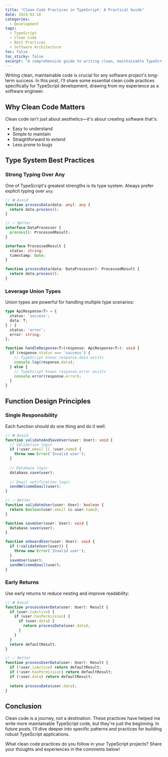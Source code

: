 ```yaml
---
title: "Clean Code Practices in TypeScript: A Practical Guide"
date: 2024-03-16
categories:
  - Development
tags:
  - TypeScript
  - Clean Code
  - Best Practices
  - Software Architecture
toc: false
toc_sticky: false
excerpt: "A comprehensive guide to writing clean, maintainable TypeScript code with practical examples and best practices."
---
```


Writing clean, maintainable code is crucial for any software project's long-term success. In this post, I'll share some essential clean code practices specifically for TypeScript development, drawing from my experience as a software engineer.

## Why Clean Code Matters

Clean code isn't just about aesthetics—it's about creating software that's:
- Easy to understand
- Simple to maintain
- Straightforward to extend
- Less prone to bugs

## Type System Best Practices

### Strong Typing Over Any

One of TypeScript's greatest strengths is its type system. Always prefer explicit typing over `any`:

```typescript
// ❌ Avoid
function processData(data: any): any {
  return data.process();
}

// ✅ Better
interface DataProcessor {
  process(): ProcessedResult;
}

interface ProcessedResult {
  status: string;
  timestamp: Date;
}

function processData(data: DataProcessor): ProcessedResult {
  return data.process();
}
```

### Leverage Union Types

Union types are powerful for handling multiple type scenarios:

```typescript
type ApiResponse<T> = {
  status: 'success';
  data: T;
} | {
  status: 'error';
  error: string;
};

function handleResponse<T>(response: ApiResponse<T>): void {
  if (response.status === 'success') {
    // TypeScript knows response.data exists
    console.log(response.data);
  } else {
    // TypeScript knows response.error exists
    console.error(response.error);
  }
}
```

## Function Design Principles

### Single Responsibility

Each function should do one thing and do it well:

```typescript
// ❌ Avoid
function validateAndSaveUser(user: User): void {
  // Validation logic
  if (!user.email || !user.name) {
    throw new Error('Invalid user');
  }
  
  // Database logic
  database.save(user);
  
  // Email notification logic
  sendWelcomeEmail(user);
}

// ✅ Better
function validateUser(user: User): boolean {
  return Boolean(user.email && user.name);
}

function saveUser(user: User): void {
  database.save(user);
}

function onboardUser(user: User): void {
  if (!validateUser(user)) {
    throw new Error('Invalid user');
  }
  saveUser(user);
  sendWelcomeEmail(user);
}
```

### Early Returns

Use early returns to reduce nesting and improve readability:

```typescript
// ❌ Avoid
function processUserData(user: User): Result {
  if (user.isActive) {
    if (user.hasPermission) {
      if (user.data) {
        return processData(user.data);
      }
    }
  }
  return defaultResult;
}

// ✅ Better
function processUserData(user: User): Result {
  if (!user.isActive) return defaultResult;
  if (!user.hasPermission) return defaultResult;
  if (!user.data) return defaultResult;
  
  return processData(user.data);
}
```

## Conclusion

Clean code is a journey, not a destination. These practices have helped me write more maintainable TypeScript code, but they're just the beginning. In future posts, I'll dive deeper into specific patterns and practices for building robust TypeScript applications.

What clean code practices do you follow in your TypeScript projects? Share your thoughts and experiences in the comments below! 